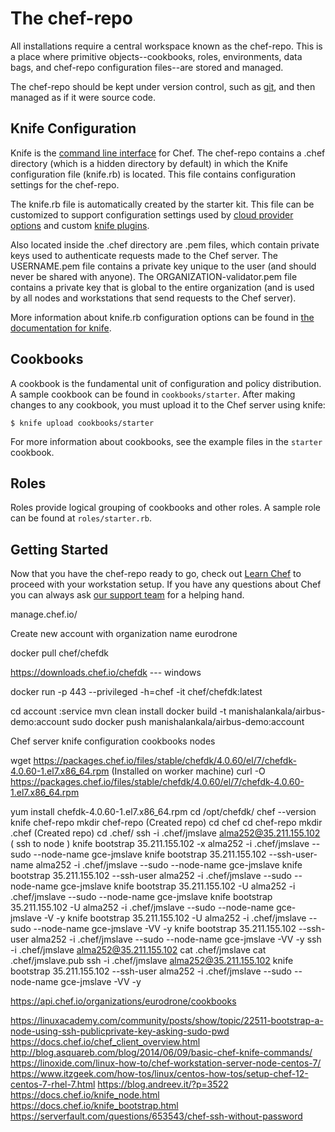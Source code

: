 The chef-repo
===============
All installations require a central workspace known as the chef-repo. This is a place where primitive objects--cookbooks, roles, environments, data bags, and chef-repo configuration files--are stored and managed.

The chef-repo should be kept under version control, such as [git](http://git-scm.org), and then managed as if it were source code.

Knife Configuration
-------------------
Knife is the [command line interface](https://docs.chef.io/knife.html) for Chef. The chef-repo contains a .chef directory (which is a hidden directory by default) in which the Knife configuration file (knife.rb) is located. This file contains configuration settings for the chef-repo.

The knife.rb file is automatically created by the starter kit. This file can be customized to support configuration settings used by [cloud provider options](https://docs.chef.io/plugin_knife.html) and custom [knife plugins](https://docs.chef.io/plugin_knife_custom.html).

Also located inside the .chef directory are .pem files, which contain private keys used to authenticate requests made to the Chef server. The USERNAME.pem file contains a private key unique to the user (and should never be shared with anyone). The ORGANIZATION-validator.pem file contains a private key that is global to the entire organization (and is used by all nodes and workstations that send requests to the Chef server).

More information about knife.rb configuration options can be found in [the documentation for knife](https://docs.chef.io/config_rb_knife.html).

Cookbooks
---------
A cookbook is the fundamental unit of configuration and policy distribution. A sample cookbook can be found in `cookbooks/starter`. After making changes to any cookbook, you must upload it to the Chef server using knife:

    $ knife upload cookbooks/starter

For more information about cookbooks, see the example files in the `starter` cookbook.

Roles
-----
Roles provide logical grouping of cookbooks and other roles. A sample role can be found at `roles/starter.rb`.

Getting Started
-------------------------
Now that you have the chef-repo ready to go, check out [Learn Chef](https://learn.chef.io/) to proceed with your workstation setup. If you have any questions about Chef you can always ask [our support team](https://www.chef.io/support/) for a helping hand.














manage.chef.io/

Create new account with organization name eurodrone

docker pull chef/chefdk


https://downloads.chef.io/chefdk  --- windows

docker run -p 443 --privileged -h=chef -it chef/chefdk:latest


cd account :service
mvn clean install 
docker build -t manishalankala/airbus-demo:account
sudo docker push manishalankala/airbus-demo:account

Chef server
knife configuration
cookbooks
nodes






wget https://packages.chef.io/files/stable/chefdk/4.0.60/el/7/chefdk-4.0.60-1.el7.x86_64.rpm (Installed on worker machine)
curl -O https://packages.chef.io/files/stable/chefdk/4.0.60/el/7/chefdk-4.0.60-1.el7.x86_64.rpm
 
yum install chefdk-4.0.60-1.el7.x86_64.rpm 
cd /opt/chefdk/
chef --version
knife chef-repo
mkdir chef-repo (Created repo)
cd chef
cd chef-repo
mkdir .chef (Created repo)
cd .chef/
ssh -i .chef/jmslave alma252@35.211.155.102 ( ssh to node )
knife bootstrap 35.211.155.102 -x alma252 -i .chef/jmslave --sudo --node-name gce-jmslave
knife bootstrap 35.211.155.102 --ssh-user-name alma252 -i .chef/jmslave --sudo --node-name gce-jmslave
knife bootstrap 35.211.155.102 --ssh-user alma252 -i .chef/jmslave --sudo --node-name gce-jmslave
knife bootstrap 35.211.155.102 -U alma252 -i .chef/jmslave --sudo --node-name gce-jmslave
knife bootstrap 35.211.155.102 -U alma252 -i .chef/jmslave --sudo --node-name gce-jmslave -V -y
knife bootstrap 35.211.155.102 -U alma252 -i .chef/jmslave --sudo --node-name gce-jmslave -VV -y
knife bootstrap 35.211.155.102 --ssh-user alma252 -i .chef/jmslave --sudo --node-name gce-jmslave -VV -y
ssh -i .chef/jmslave alma252@35.211.155.102
cat .chef/jmslave
cat .chef/jmslave.pub 
ssh -i .chef/jmslave alma252@35.211.155.102
knife bootstrap 35.211.155.102 --ssh-user alma252 -i .chef/jmslave --sudo --node-name gce-jmslave -VV -y





https://api.chef.io/organizations/eurodrone/cookbooks

https://linuxacademy.com/community/posts/show/topic/22511-bootstrap-a-node-using-ssh-publicprivate-key-asking-sudo-pwd
https://docs.chef.io/chef_client_overview.html
http://blog.asquareb.com/blog/2014/06/09/basic-chef-knife-commands/
https://linoxide.com/linux-how-to/chef-workstation-server-node-centos-7/
https://www.itzgeek.com/how-tos/linux/centos-how-tos/setup-chef-12-centos-7-rhel-7.html
https://blog.andreev.it/?p=3522
https://docs.chef.io/knife_node.html 
https://docs.chef.io/knife_bootstrap.html
https://serverfault.com/questions/653543/chef-ssh-without-password




















